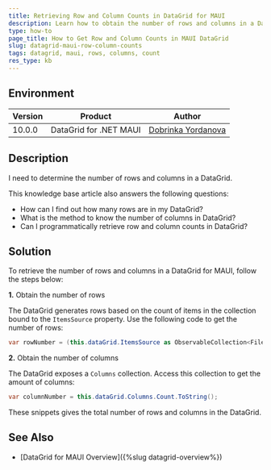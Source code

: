 ```yaml
---
title: Retrieving Row and Column Counts in DataGrid for MAUI
description: Learn how to obtain the number of rows and columns in a DataGrid for MAUI.
type: how-to
page_title: How to Get Row and Column Counts in MAUI DataGrid
slug: datagrid-maui-row-column-counts
tags: datagrid, maui, rows, columns, count
res_type: kb
---
```


## Environment

| Version | Product | Author | 
| --- | --- | ---- | 
| 10.0.0 | DataGrid for .NET MAUI | [Dobrinka Yordanova](https://www.telerik.com/blogs/author/dobrinka-yordanova) | 

## Description

I need to determine the number of rows and columns in a DataGrid.

 This knowledge base article also answers the following questions:
- How can I find out how many rows are in my DataGrid?
- What is the method to know the number of columns in DataGrid?
- Can I programmatically retrieve row and column counts in DataGrid?

## Solution

To retrieve the number of rows and columns in a DataGrid for MAUI, follow the steps below:

**1.** Obtain the number of rows

The DataGrid generates rows based on the count of items in the collection bound to the `ItemsSource` property. Use the following code to get the number of rows:

```csharp
var rowNumber = (this.dataGrid.ItemsSource as ObservableCollection<FilesData>).Count.ToString();
```

**2.** Obtain the number of columns

The DataGrid exposes a `Columns` collection. Access this collection to get the amount of columns:

```csharp
var columnNumber = this.dataGrid.Columns.Count.ToString();
```

These snippets gives the total number of rows and columns in the DataGrid.

## See Also

- [DataGrid for MAUI Overview]({%slug datagrid-overview%})

